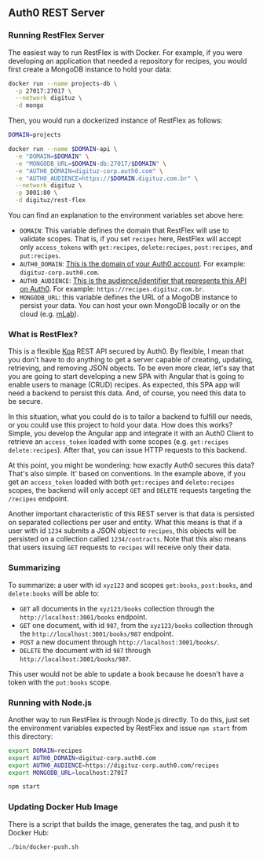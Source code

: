 ## Auth0 REST Server

### Running RestFlex Server

The easiest way to run RestFlex is with Docker. For example, if you were developing an application that needed a repository for recipes, you would first create a MongoDB instance to hold your data:

```bash
docker run --name projects-db \
  -p 27017:27017 \
  --network digituz \
  -d mongo
```

Then, you would run a dockerized instance of RestFlex as follows:

```bash
DOMAIN=projects

docker run --name $DOMAIN-api \
  -e "DOMAIN=$DOMAIN" \
  -e "MONGODB_URL=$DOMAIN-db:27017/$DOMAIN" \
  -e "AUTH0_DOMAIN=digituz-corp.auth0.com" \
  -e "AUTH0_AUDIENCE=https://$DOMAIN.digituz.com.br" \
  --network digituz \
  -p 3001:80 \
  -d digituz/rest-flex
```

You can find an explanation to the environment variables set above here:

- `DOMAIN`: This variable defines the domain that RestFlex will use to validate scopes. That is, if you set `recipes` here, RestFlex will accept only `access_tokens` with `get:recipes`, `delete:recipes`, `post:recipes`, and `put:recipes`.
- `AUTH0_DOMAIN`: [This is the domain of your Auth0 account](https://manage.auth0.com/). For example: `digituz-corp.auth0.com`.
- `AUTH0_AUDIENCE`: [This is the audience/identifier that represents this API on Auth0](https://manage.auth0.com/#/apis). For example: `https://recipes.digituz.com.br`.
- `MONGODB_URL`: this variable defines the URL of a MogoDB instance to persist your data. You can host your own MongoDB locally or on the cloud (e.g. [mLab](https://mlab.com/)).

### What is RestFlex?

This is a flexible [Koa](koajs.com) REST API secured by Auth0. By flexible, I mean that you don't have to do anything to get a server capable of creating, updating, retrieving, and removing JSON objects. To be even more clear, let's say that you are going to start developing a new SPA with Angular that is going to enable users to manage (CRUD) recipes. As expected, this SPA app will need a backend to persist this data. And, of course, you need this data to be secure.

In this situation, what you could do is to tailor a backend to fulfill our needs, or you could use this project to hold your data. How does this works? Simple, you develop the Angular app and integrate it with an Auth0 Client to retrieve an `access_token` loaded with some scopes (e.g. `get:recipes delete:recipes`). After that, you can issue HTTP requests to this backend.

At this point, you might be wondering: how exactly Auth0 secures this data? That's also simple. It' based on conventions. In the example above, if you get an `access_token` loaded with both `get:recipes` and `delete:recipes` scopes, the backend will only accept `GET` and `DELETE` requests targeting the `/recipes` endpoint.

Another important characteristic of this REST server is that data is persisted on separated collections per user and entity. What this means is that if a user with id `1234` submits a JSON object to `recipes`, this objects will be persisted on a collection called `1234/contracts`. Note that this also means that users issuing `GET` requests to `recipes` will receive only their data.

### Summarizing

To summarize: a user with id `xyz123` and scopes `get:books`, `post:books`, and `delete:books` will be able to:

- `GET` all documents in the `xyz123/books` collection through the `http://localhost:3001/books` endpoint.
- `GET` one document, with id `987`, from the `xyz123/books` collection through the `http://localhost:3001/books/987` endpoint.
- `POST` a new document through `http://localhost:3001/books/`.
- `DELETE` the document with id `987` through `http://localhost:3001/books/987`.

This user would not be able to update a book because he doesn't have a token with the `put:books` scope.

### Running with Node.js

Another way to run RestFlex is through Node.js directly. To do this, just set the environment variables expected by RestFlex and issue `npm start` from this directory:

```bash
export DOMAIN=recipes
export AUTH0_DOMAIN=digituz-corp.auth0.com
export AUTH0_AUDIENCE=https://digituz-corp.auth0.com/recipes
export MONGODB_URL=localhost:27017

npm start
```

### Updating Docker Hub Image

There is a script that builds the image, generates the tag, and push it to Docker Hub:

```bash
./bin/docker-push.sh
```

